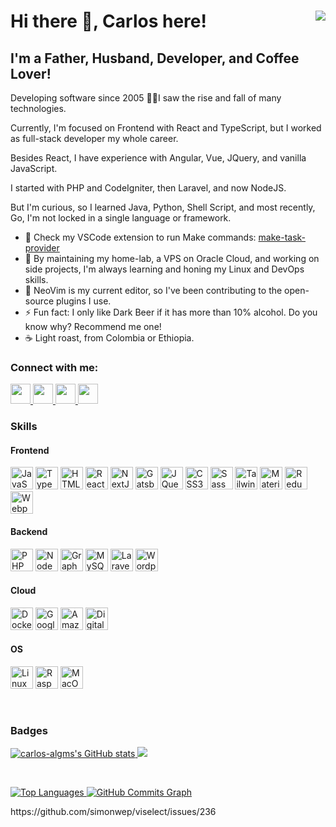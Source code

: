 <h1>
  Hi there 👋, Carlos here!
  <a href="https://www.github.com/carlos-algms" target="_blank" rel="noreferrer" style="float: right">
    <img src="https://img.shields.io/github/followers/carlos-algms?logo=github&style=for-the-badge&color=0891b2&labelColor=1c1917" />
  </a>
</h1>

<h2>I'm a Father, Husband, Developer, and Coffee Lover!</h2>

<p>
  Developing software since 2005 👴🏻I saw the rise and fall of many technologies.<br />

Currently, I'm focused on Frontend with React and TypeScript, but I worked as full-stack developer my whole career.<br />

Besides React, I have experience with Angular, Vue, JQuery, and vanilla JavaScript.<br />

I started with PHP and CodeIgniter, then Laravel, and now NodeJS.<br />

But I'm curious, so I learned Java, Python, Shell Script, and most recently, Go, I'm not locked in a single language or framework.

</p>

<ul>
  <li>
    🔭 Check my VSCode extension to run Make commands:
    <a href="https://github.com/carlos-algms/vscode-make-task-provider">make-task-provider</a>
  </li>
  <li>🌱 By maintaining my home-lab, a VPS on Oracle Cloud, and working on side projects, I'm always learning and honing my Linux and DevOps skills.</li>
  <li>👯 NeoVim is my current editor, so I've been contributing to the open-source plugins I use.</li>
  <li>⚡ Fun fact: I only like Dark Beer if it has more than 10% alcohol. Do you know why? Recommend me one!</li>
  <li>☕️ Light roast, from Colombia or Ethiopia.</li>
</ul>

<h3>Connect with me:</h3>

<p align="left">
  <a href="https://www.github.com/carlos-algms" target="_blank" rel="noreferrer" title="GitHub">
    <picture>
      <source
        media="(prefers-color-scheme: dark)"
        srcset="https://raw.githubusercontent.com/danielcranney/readme-generator/main/public/icons/socials/github-dark.svg"
      />
      <source
        media="(prefers-color-scheme: light)"
        srcset="https://raw.githubusercontent.com/danielcranney/readme-generator/main/public/icons/socials/github.svg"
      />
      <img src="https://raw.githubusercontent.com/danielcranney/readme-generator/main/public/icons/socials/github-dark.svg" width="32" height="32" />
    </picture>
  </a>
  <a href="https://www.linkedin.com/in/carlosalgms/?locale=en_US" target="_blank" rel="noreferrer" title="LinkedIn">
    <picture>
      <source
        media="(prefers-color-scheme: dark)"
        srcset="https://raw.githubusercontent.com/danielcranney/readme-generator/main/public/icons/socials/linkedin-dark.svg"
      />
      <source
        media="(prefers-color-scheme: light)"
        srcset="https://raw.githubusercontent.com/danielcranney/readme-generator/main/public/icons/socials/linkedin.svg"
      />
      <img src="https://raw.githubusercontent.com/danielcranney/readme-generator/main/public/icons/socials/linkedin.svg" width="32" height="32" />
    </picture>
  </a>
  <a href="http://www.medium.com/@carlos-algms" target="_blank" rel="noreferrer" title="Medium">
    <picture>
      <source
        media="(prefers-color-scheme: dark)"
        srcset="https://raw.githubusercontent.com/danielcranney/readme-generator/main/public/icons/socials/medium-dark.svg"
      />
      <source
        media="(prefers-color-scheme: light)"
        srcset="https://raw.githubusercontent.com/danielcranney/readme-generator/main/public/icons/socials/medium.svg"
      />
      <img src="https://raw.githubusercontent.com/danielcranney/readme-generator/main/public/icons/socials/medium.svg" width="32" height="32" />
    </picture>
  </a>
  <a href="https://www.x.com/carlos_algms" target="_blank" rel="noreferrer" title="X / Twitter">
    <picture>
      <source
        media="(prefers-color-scheme: dark)"
        srcset="https://raw.githubusercontent.com/danielcranney/readme-generator/main/public/icons/socials/twitter-dark.svg"
      />
      <source
        media="(prefers-color-scheme: light)"
        srcset="https://raw.githubusercontent.com/danielcranney/readme-generator/main/public/icons/socials/twitter.svg"
      />
      <img src="https://raw.githubusercontent.com/danielcranney/readme-generator/main/public/icons/socials/twitter.svg" width="32" height="32" />
    </picture>
  </a>
</p>

<h3>Skills</h3>

<h4>Frontend</h4>
<a href="https://developer.mozilla.org/en-US/docs/Web/JavaScript" target="_blank" rel="noreferrer"
  ><img
    src="https://raw.githubusercontent.com/danielcranney/readme-generator/main/public/icons/skills/javascript-colored.svg"
    width="36"
    height="36"
    alt="JavaScript"
/></a>
<a href="https://www.typescriptlang.org/" target="_blank" rel="noreferrer" title="TypeScript"
  ><img
    src="https://raw.githubusercontent.com/danielcranney/readme-generator/main/public/icons/skills/typescript-colored.svg"
    width="36"
    height="36"
    alt="TypeScript"
/></a>
<a href="https://developer.mozilla.org/en-US/docs/Glossary/HTML5" target="_blank" rel="noreferrer"
  ><img src="https://raw.githubusercontent.com/danielcranney/readme-generator/main/public/icons/skills/html5-colored.svg" width="36" height="36" alt="HTML5"
/></a>
<a href="https://reactjs.org/" target="_blank" rel="noreferrer" title="React"
  ><img src="https://raw.githubusercontent.com/danielcranney/readme-generator/main/public/icons/skills/react-colored.svg" width="36" height="36" alt="React"
/></a>
<a href="https://nextjs.org/docs" target="_blank" rel="noreferrer" title="NextJs"
  ><img src="https://raw.githubusercontent.com/danielcranney/readme-generator/main/public/icons/skills/nextjs.svg" width="36" height="36" alt="NextJs"
/></a>
<a href="https://www.gatsbyjs.com/" target="_blank" rel="noreferrer" title="Gatsby"
  ><img src="https://raw.githubusercontent.com/danielcranney/readme-generator/main/public/icons/skills/gatsby-colored.svg" width="36" height="36" alt="Gatsby"
/></a>
<a href="https://jquery.com/" target="_blank" rel="noreferrer" title="JQuery"
  ><img src="https://raw.githubusercontent.com/danielcranney/readme-generator/main/public/icons/skills/jquery-colored.svg" width="36" height="36" alt="JQuery"
/></a>
<a href="https://www.w3.org/TR/CSS/#css" target="_blank" rel="noreferrer" title="CSS3"
  ><img src="https://raw.githubusercontent.com/danielcranney/readme-generator/main/public/icons/skills/css3-colored.svg" width="36" height="36" alt="CSS3"
/></a>
<a href="https://sass-lang.com/" target="_blank" rel="noreferrer" title="Sass"
  ><img src="https://raw.githubusercontent.com/danielcranney/readme-generator/main/public/icons/skills/sass-colored.svg" width="36" height="36" alt="Sass"
/></a>
<a href="https://tailwindcss.com/" target="_blank" rel="noreferrer" title="TailwindCSS"
  ><img
    src="https://raw.githubusercontent.com/danielcranney/readme-generator/main/public/icons/skills/tailwindcss-colored.svg"
    width="36"
    height="36"
    alt="TailwindCSS"
/></a>
<a href="https://mui.com/" target="_blank" rel="noreferrer" title="Material UI"
  ><img
    src="https://raw.githubusercontent.com/danielcranney/readme-generator/main/public/icons/skills/materialui-colored.svg"
    width="36"
    height="36"
    alt="Material UI"
/></a>
<a href="https://redux.js.org/" target="_blank" rel="noreferrer" title="Redux"
  ><img src="https://raw.githubusercontent.com/danielcranney/readme-generator/main/public/icons/skills/redux-colored.svg" width="36" height="36" alt="Redux"
/></a>
<a href="https://webpack.js.org/" target="_blank" rel="noreferrer" title="Webpack"
  ><img
    src="https://raw.githubusercontent.com/danielcranney/readme-generator/main/public/icons/skills/webpack-colored.svg"
    width="36"
    height="36"
    alt="Webpack"
/></a>

<h4>Backend</h4>
<a href="https://www.php.net/" target="_blank" rel="noreferrer" title="PHP"
  ><img src="https://raw.githubusercontent.com/danielcranney/readme-generator/main/public/icons/skills/php-colored.svg" width="36" height="36" alt="PHP"
/></a>
<a href="https://nodejs.org/en/" target="_blank" rel="noreferrer" title="NodeJS"
  ><img src="https://raw.githubusercontent.com/danielcranney/readme-generator/main/public/icons/skills/nodejs-colored.svg" width="36" height="36" alt="NodeJS"
/></a>
<a href="https://graphql.org/" target="_blank" rel="noreferrer" title="GraphQL"
  ><img
    src="https://raw.githubusercontent.com/danielcranney/readme-generator/main/public/icons/skills/graphql-colored.svg"
    width="36"
    height="36"
    alt="GraphQL"
/></a>
<a href="https://www.mysql.com/" target="_blank" rel="noreferrer" title="MySQL"
  ><img src="https://raw.githubusercontent.com/danielcranney/readme-generator/main/public/icons/skills/mysql-colored.svg" width="36" height="36" alt="MySQL"
/></a>
<a href="https://laravel.com/" target="_blank" rel="noreferrer" title="Laravel"
  ><img
    src="https://raw.githubusercontent.com/danielcranney/readme-generator/main/public/icons/skills/laravel-colored.svg"
    width="36"
    height="36"
    alt="Laravel"
/></a>
<a href="https://wordpress.com" target="_blank" rel="noreferrer" title="Wordpress"
  ><img
    src="https://raw.githubusercontent.com/danielcranney/readme-generator/main/public/icons/skills/wordpress-colored.svg"
    width="36"
    height="36"
    alt="Wordpress"
/></a>

<h4>Cloud</h4>
<a href="https://www.docker.com/" target="_blank" rel="noreferrer" title="Docker"
  ><img src="https://raw.githubusercontent.com/danielcranney/readme-generator/main/public/icons/skills/docker-colored.svg" width="36" height="36" alt="Docker"
/></a>
<a href="https://cloud.google.com/" target="_blank" rel="noreferrer" title="Google Cloud"
  ><img
    src="https://raw.githubusercontent.com/danielcranney/readme-generator/main/public/icons/skills/googlecloud-colored.svg"
    width="36"
    height="36"
    alt="Google Cloud"
/></a>
<a href="https://aws.amazon.com" target="_blank" rel="noreferrer" title="Amazon Web Services"
  ><img
    src="https://raw.githubusercontent.com/danielcranney/readme-generator/main/public/icons/skills/aws.svg"
    width="36"
    height="36"
    alt="Amazon Web Services"
/></a>
<a href="https://www.digitalocean.com" target="_blank" rel="noreferrer" title="Digital Ocean"
  ><img
    src="https://raw.githubusercontent.com/danielcranney/readme-generator/main/public/icons/skills/digitalocean-colored.svg"
    width="36"
    height="36"
    alt="Digital Ocean"
/></a>

<h4>OS</h4>
<a href="https://www.linux.org" target="_blank" rel="noreferrer" title="Linux"
  ><img src="https://raw.githubusercontent.com/danielcranney/readme-generator/main/public/icons/skills/linux-colored.svg" width="36" height="36" alt="Linux"
/></a>
<a href="https://www.raspberrypi.org/" target="_blank" rel="noreferrer" title="Raspberry Pi"
  ><img
    src="https://raw.githubusercontent.com/danielcranney/readme-generator/main/public/icons/skills/raspberrypi-colored.svg"
    width="36"
    height="36"
    alt="Raspberry Pi"
/></a>
<a href="https://apple.com" target="_blank" rel="noreferrer" title="MacOS"
  ><img src="https://raw.githubusercontent.com/danielcranney/readme-generator/main/public/icons/skills/macos.svg" width="36" height="36" alt="MacOS"
/></a>

<p>&nbsp;</p>

<h3>Badges</h3>

<a href="http://www.github.com/carlos-algms">
  <img
    src="https://github-readme-stats.vercel.app/api?username=carlos-algms&show_icons=true&hide=&count_private=true&title_color=0891b2&text_color=ffffff&icon_color=0891b2&bg_color=1c1917&hide_border=true&show_icons=true"
    alt="carlos-algms's GitHub stats"
  />
</a>

<a href="http://www.github.com/carlos-algms">
  <img
    src="https://github-readme-streak-stats.herokuapp.com/?user=carlos-algms&stroke=ffffff&background=1c1917&ring=0891b2&fire=0891b2&currStreakNum=ffffff&currStreakLabel=0891b2&sideNums=ffffff&sideLabels=ffffff&dates=ffffff&hide_border=true"
  />
</a>

<p>&nbsp;</p>

<a href="https://github.com/carlos-algms" align="left">
  <img
    src="https://github-readme-stats.vercel.app/api/top-langs/?username=carlos-algms&langs_count=10&title_color=0891b2&text_color=ffffff&icon_color=0891b2&bg_color=1c1917&hide_border=true&locale=en&custom_title=Top%20%Languages"
    alt="Top Languages"
  />
</a>

<a href="http://www.github.com/carlos-algms">
  <img
    src="https://github-readme-activity-graph.cyclic.app/graph?username=carlos-algms&bg_color=1c1917&color=ffffff&line=0891b2&point=ffffff&area_color=1c1917&area=true&hide_border=true&custom_title=GitHub%20Commits%20Graph"
    alt="GitHub Commits Graph"
  />
</a>

<p>
  https://github.com/simonwep/viselect/issues/236
</p>
